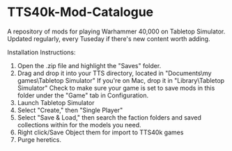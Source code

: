 # TTS40k-Mod-Catalogue

A repository of mods for playing Warhammer 40,000 on Tabletop Simulator. Updated regularly, every Tuseday if there's new content worth adding.

Installation Instructions:
1. Open the .zip file and highlight the "Saves" folder.
2. Drag and drop it into your TTS directory, located in "Documents\my games\Tabletop Simulator"
If you're on Mac, drop it in "Library\Tabletop Simulator"
Check to make sure your game is set to save mods in this folder under the "Game" tab in Configuration.
3. Launch Tabletop Simulator
4. Select "Create," then "Single Player"
5. Select "Save & Load," then search the faction folders and saved collections within for the models you need.
6. Right click/Save Object them for import to TTS40k games
7. Purge heretics.
